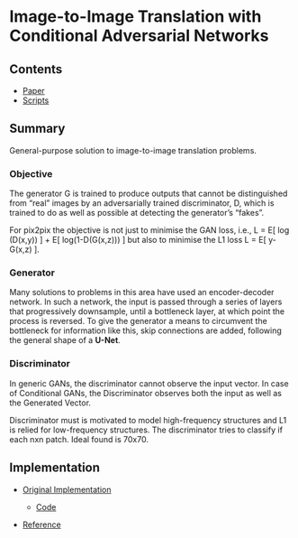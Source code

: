 # Image-to-Image Translation with Conditional Adversarial Networks

## Contents

* [Paper](Paper.pdf)
* [Scripts](scripts/)


## Summary 

General-purpose solution to image-to-image translation problems.


### Objective

The generator G is trained to produce outputs that cannot be distinguished from “real” images by an adversarially trained discriminator, D, which is trained to do as well as possible at detecting the generator’s “fakes”. 

For pix2pix the objective is not just to minimise the GAN loss, i.e., L = E[ log (D(x,y)) ] + E[ log(1-D(G(x,z))) ] but also to minimise the L1 loss L = E[ y-G(x,z) ].

### Generator

Many solutions to problems in this area have used an encoder-decoder network. In such a network, the input is passed through a series of layers that progressively downsample, until a bottleneck layer, at which point the process is reversed.
To give the generator a means to circumvent the bottleneck for information like this, skip connections are added, following the general shape of a **U-Net**.

### Discriminator

In generic GANs, the discriminator cannot observe the input vector. In case of Conditional GANs, the Discriminator observes both the input as well as the Generated Vector.

Discriminator must is motivated to model high-frequency structures and L1 is relied for low-frequency structures. The discriminator tries to classify if each nxn patch. Ideal found is 70x70.




## Implementation

* [Original Implementation](https://github.com/junyanz/pytorch-CycleGAN-and-pix2pix)
	- [Code](https://github.com/junyanz/pytorch-CycleGAN-and-pix2pix/blob/master/models/pix2pix_model.py)

* [Reference](https://github.com/mrzhu-cool/pix2pix-pytorch)